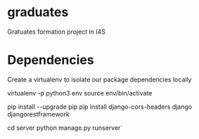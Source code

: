 # graduates
Gratuates formation project in I4S

# Dependencies
Create a virtualenv to isolate our package dependencies locally

  virtualenv -p python3 env
  source env/bin/activate
  
  pip install --upgrade pip
  pip install django-cors-headers django djangorestframework
  
  cd server
  python manage.py runserver`
